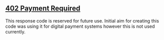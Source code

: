 ## [402 Payment Required](https://developer.mozilla.org/en-US/docs/Web/HTTP/Status/402)
This response code is reserved for future use. Initial aim for creating this code was using it for digital payment systems however this is not used currently.
